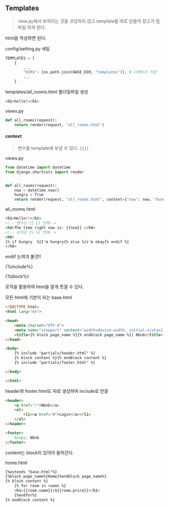 ## Templates

> view.py에서 보여지는 것을 코딩하지 않고 tamplate를 따로 만들어 장고가 컴파일 하게 한다.

html을 작성하면 된다.

config/setting.py 세팅

```python
TEMPLATES = [
    {
        ...
        "DIRS": [os.path.join(BASE_DIR, "templates")], # 디렉토리 지정
        ...
    }
```

templates/all_rooms.html 폴더및파일 생성

```html
<h1>hello!</h1>
```

views.py

```python
def all_rooms(request):
    return render(request, "all_rooms.html")
```



#### context

> 변수를 template에 보낼 수 있다. `{{}}`

views.py

```python
from datetime import datetime
from django.shortcuts import render


def all_rooms(request):
    now = datetime.now()
    hungry = True
    return render(request, "all_rooms.html", context={"now": now, "hungry": hungry})
```

all_rooms.html

```html
<h1>Hello!!</h1>
<!-- 변수는 {{ }} 안에-->
<h4>The time right now is: {{now}} </h4>
<!-- 로직은 {% %} 안에-->
<h6>
{% if hungry  %}I'm hungry{% else %}i'm okay{% endif %}
</h6> 
```

endif 눈여겨 볼것!!



{%include%}

{%block%}

로직을 활용하여 html을 잘게 쪼갤 수 있다.

모든 html에 기본이 되는 base.html

```html
<!DOCTYPE html>
<html lang="en">

<head>
    <meta charset="UTF-8">
    <meta name="viewport" content="width=device-width, initial-scale=1.0">
    <title>{% block page_name %}{% endblock page_name %}| Nbnb</title>
</head>

<body>
    {% include "partials/header.html" %}
    {% block content %}{% endblock content %}
    {% include "partials/footer.html" %}

</body>

</html>
```

header와 footer.html도 따로 생성하여 include로 연결

```html
<header>
    <a href="/">Nbnb</a>
    <ul>
        <li><a href="#">Login</a></li>
    </ul>
</header>
```

```html
<footer>
    &copy; Nbnb
</footer>
```

content는 block이 있어야 들어간다.

home.html

```html
{%extends "base.html"%}
{%block page_name%}Home{%endblock page_name%}
{% block content %}
    {% for room in rooms %}
    <h1>{{room.name}}/${{room.price}}</h1>
    {%endfor%}
{% endblock content %}
```



